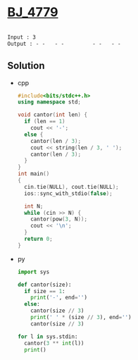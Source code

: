 # [BJ_4779](https://acmicpc.net/problem/4779)

```en

```

```txt
Input : 3
Output : - -   - -         - -   - -
```

## Solution

* cpp

  ```cpp
  #include<bits/stdc++.h>
  using namespace std;

  void cantor(int len) {
    if (len == 1)
      cout << '-';
    else {
      cantor(len / 3);
      cout << string(len / 3, ' ');
      cantor(len / 3);
    }
  }
  int main()
  {
    cin.tie(NULL), cout.tie(NULL);
    ios::sync_with_stdio(false);

    int N;
    while (cin >> N) {
      cantor(pow(3, N));
      cout << '\n';
    }
    return 0;
  }
  ```

* py

  ```py
  import sys

  def cantor(size):
    if size == 1:
      print('-', end='')
    else:
      cantor(size // 3)
      print(' ' * (size // 3), end='')
      cantor(size // 3)

  for l in sys.stdin:
    cantor(3 ** int(l))
    print()
  ```
